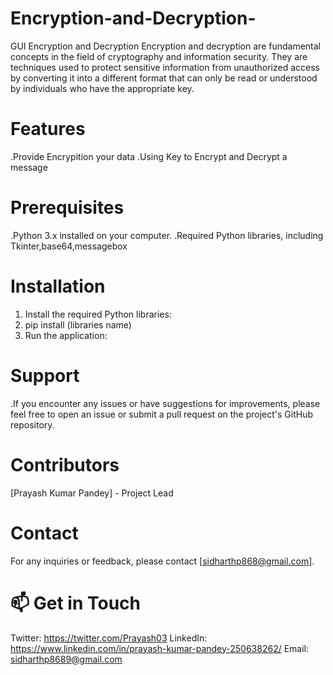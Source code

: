 # Encryption-and-Decryption-
GUI Encryption and Decryption
Encryption and decryption are fundamental concepts in the field of cryptography and information security. They are techniques used to protect sensitive information from unauthorized access by converting it into a different format that can only be read or understood by individuals who have the appropriate key.

# Features
.Provide Encrypition your data
.Using Key to Encrypt and Decrypt a message
# Prerequisites
.Python 3.x installed on your computer.
.Required Python libraries, including Tkinter,base64,messagebox
# Installation
1. Install the required Python libraries:
2. pip install (libraries name)
3. Run the application:
# Support
.If you encounter any issues or have suggestions for improvements, please feel free to open an issue or submit a pull request on the project's GitHub repository.
# Contributors
[Prayash Kumar Pandey] - Project Lead
# Contact
For any inquiries or feedback, please contact [sidharthp868@gmail.com].

# 📫 Get in Touch
Twitter: https://twitter.com/Prayash03
LinkedIn: https://www.linkedin.com/in/prayash-kumar-pandey-250638262/
Email: sidharthp8689@gmail.com
